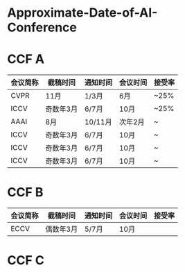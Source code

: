 # Approximate-Date-of-AI-Conference

# CCF A

| 会议简称 |截稿时间   | 通知时间 |会议时间 | 接受率 |
| ----- | --------- | ----------- |----------- | ------- |
| CVPR | 11月 |     1/3月      |   6月      |    ~25%     |
| ICCV  |   奇数年3月   |  6/7月    | 10月    |    ~25%      |
| AAAI  |   8月   |  10/11月    | 次年2月    |    ~      |
| ICCV  |   奇数年3月   |  6/7月    | 10月    |    ~    |
| ICCV  |   奇数年3月   |  6/7月    | 10月    |    ~   |
| ICCV  |   奇数年3月   |  6/7月    | 10月    |    ~     |


# CCF B
| 会议简称 |截稿时间   | 通知时间 |会议时间 | 接受率 |
| ----- | --------- | ----------- |----------- | ------- |
| ECCV | 偶数年3月|     5/7月      |   10月      |     |


# CCF C
